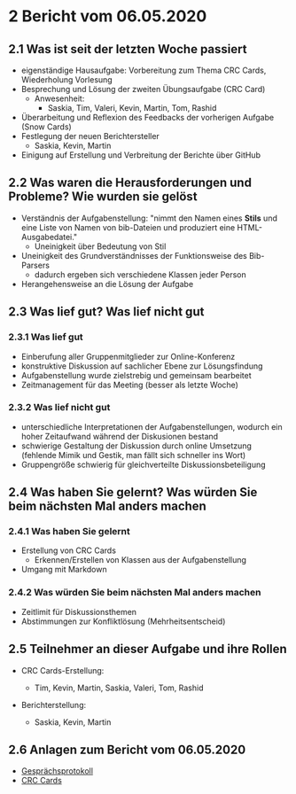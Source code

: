 # 2 Bericht vom 06.05.2020
  
## 2.1  Was ist seit der letzten Woche passiert

+ eigenständige Hausaufgabe: Vorbereitung zum Thema CRC Cards, Wiederholung Vorlesung
+ Besprechung und Lösung der zweiten Übungsaufgabe (CRC Card)
  + Anwesenheit:
    + Saskia, Tim, Valeri, Kevin, Martin, Tom, Rashid
+ Überarbeitung und Reflexion des Feedbacks der vorherigen Aufgabe (Snow Cards)
+ Festlegung der neuen Berichtersteller
  + Saskia, Kevin, Martin
+ Einigung auf Erstellung und Verbreitung der Berichte über GitHub

## 2.2 Was waren die Herausforderungen und Probleme? Wie wurden sie gelöst

+ Verständnis der Aufgabenstellung: "nimmt den Namen eines **Stils** und eine Liste von Namen von bib-Dateien und
   produziert eine HTML-Ausgabedatei."
  + Uneinigkeit über Bedeutung von Stil
+ Uneinigkeit des Grundverständnisses der Funktionsweise des Bib-Parsers
  + dadurch ergeben sich verschiedene Klassen jeder Person
+ Herangehensweise an die Lösung der Aufgabe

## 2.3 Was lief gut? Was lief nicht gut

### 2.3.1 Was lief gut

+ Einberufung aller Gruppenmitglieder zur Online-Konferenz
+ konstruktive Diskussion auf sachlicher Ebene zur Lösungsfindung
+ Aufgabenstellung wurde zielstrebig und gemeinsam bearbeitet
+ Zeitmanagement für das Meeting (besser als letzte Woche)

### 2.3.2 Was lief nicht gut

+ unterschiedliche Interpretationen der Aufgabenstellungen, wodurch ein hoher Zeitaufwand während der Diskusionen bestand
+ schwierige Gestaltung der Diskussion durch online Umsetzung (fehlende Mimik und Gestik, man fällt sich schneller ins Wort)
+ Gruppengröße schwierig für gleichverteilte Diskussionsbeteiligung

## 2.4 Was haben Sie gelernt? Was würden Sie beim nächsten Mal anders machen

### 2.4.1 Was haben Sie gelernt

+ Erstellung von CRC Cards
  + Erkennen/Erstellen von Klassen aus der Aufgabenstellung
+ Umgang mit Markdown

### 2.4.2 Was würden Sie beim nächsten Mal anders machen

+ Zeitlimit für Diskussionsthemen
+ Abstimmungen zur Konfliktlösung (Mehrheitsentscheid)

## 2.5 Teilnehmer an dieser Aufgabe und ihre Rollen

+ CRC Cards-Erstellung:
  + Tim, Kevin, Martin, Saskia, Valeri, Tom, Rashid

+ Berichterstellung:
  + Saskia, Kevin, Martin

## 2.6 Anlagen zum Bericht vom 06.05.2020

+ [Gesprächsprotokoll](protokollGroup1KW19.md)
+ [CRC Cards][func]

[func]: ./../CRC_Cards/crcCards.md "CRC Cards"
